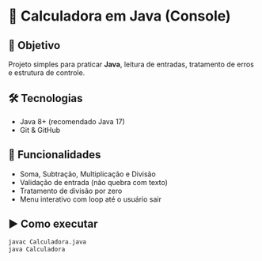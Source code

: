# 🧮 Calculadora em Java (Console)

## 🎯 Objetivo
Projeto simples para praticar **Java**, leitura de entradas, tratamento de erros e estrutura de controle.

## 🛠️ Tecnologias
- Java 8+ (recomendado Java 17)
- Git & GitHub

## 🚀 Funcionalidades
- Soma, Subtração, Multiplicação e Divisão
- Validação de entrada (não quebra com texto)
- Tratamento de divisão por zero
- Menu interativo com loop até o usuário sair

## ▶️ Como executar
```bash
javac Calculadora.java
java Calculadora


